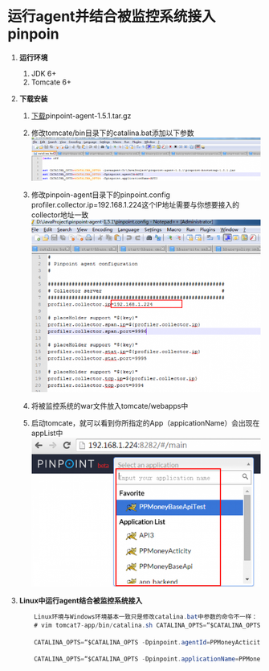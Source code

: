 运行agent并结合被监控系统接入pinpoin
======

1. **运行环境**
	1. JDK 6+
	1. Tomcate 6+

1. **下载安装**
	1. [下载](https://github.com/naver/pinpoint/releases)pinpoint-agent-1.5.1.tar.gz

	1. 修改tomcate/bin目录下的catalina.bat添加以下参数
	![4.png](4.png)

    1. 修改pinpoin-agent目录下的pinpoint.config profiler.collector.ip=192.168.1.224这个IP地址需要与你想要接入的collector地址一致
    ![5.png](5.png)

    1. 将被监控系统的war文件放入tomcate/webapps中

    1. 启动tomcate，就可以看到你所指定的App（appicationName）会出现在appList中
    ![6.png](6.png)

1. **Linux中运行agent结合被监控系统接入**
	```java
        Linux环境与Windows环境基本一致只是修改catalina.bat中参数的命令不一样：
        # vim tomcat7-app/bin/catalina.sh CATALINA_OPTS=“$CATALINA_OPTS -javaagent:/data/pinpoint/pinpoint-agent-1.5.1/pinpoint-bootstrap-1.5.1.jar”

        CATALINA_OPTS=“$CATALINA_OPTS -Dpinpoint.agentId=PPMoneyActicity”

        CATALINA_OPTS=“$CATALINA_OPTS -Dpinpoint.applicationName=PPMoneyActicity”
	```